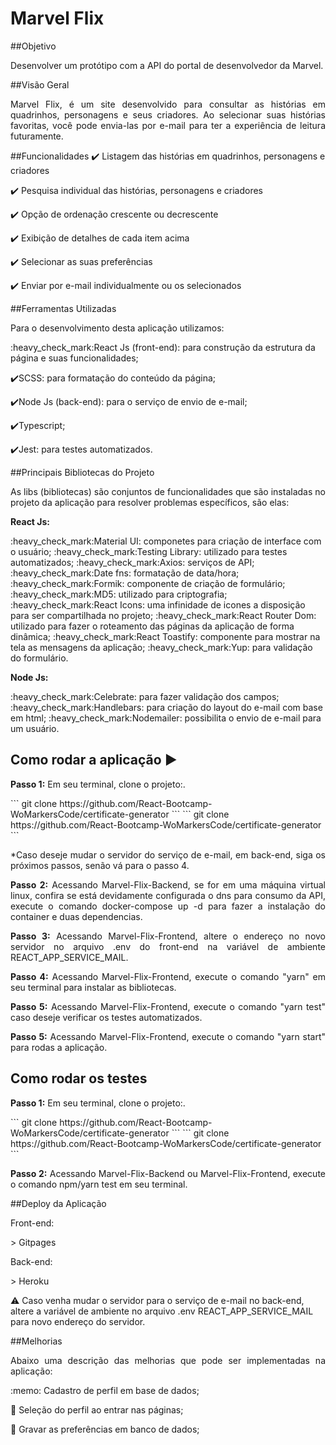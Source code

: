 <h1>Marvel Flix</h1>


##Objetivo
<p align="justify">
  Desenvolver um protótipo com a API do portal de desenvolvedor da Marvel.
</p>


##Visão Geral
<p align="justify">
  Marvel Flix, é um site desenvolvido para consultar as histórias em quadrinhos, personagens e seus criadores. Ao selecionar suas histórias favoritas, você pode envia-las por e-mail para ter a experiência de leitura futuramente.
</p>


##Funcionalidades
  :heavy_check_mark: Listagem das histórias em quadrinhos, personagens e criadores

  :heavy_check_mark: Pesquisa individual das histórias, personagens e criadores

  :heavy_check_mark: Opção de ordenação crescente ou decrescente

  :heavy_check_mark: Exibição de detalhes de cada item acima

  :heavy_check_mark: Selecionar as suas preferências

  :heavy_check_mark: Enviar por e-mail individualmente ou os selecionados


##Ferramentas Utilizadas
<p align="justify">
  Para o desenvolvimento desta aplicação utilizamos:
</p>
  :heavy_check_mark:React Js (front-end): para construção da estrutura da página e suas funcionalidades;

  :heavy_check_mark:SCSS: para formatação do conteúdo da página;

  :heavy_check_mark:Node Js (back-end): para o serviço de envio de e-mail;

  :heavy_check_mark:Typescript;

  :heavy_check_mark:Jest: para testes automatizados.

##Principais Bibliotecas do Projeto
<p align="justify">
  As libs (bibliotecas) são conjuntos de funcionalidades que são instaladas no projeto da aplicação para resolver problemas específicos, são elas:
</p>
<p align="justify">
  <strong>React Js:</strong>
</p>
  :heavy_check_mark:Material UI: componetes para criação de interface com o usuário;
  :heavy_check_mark:Testing Library: utilizado para testes automatizados;
  :heavy_check_mark:Axios: serviços de API;
  :heavy_check_mark:Date fns: formatação de data/hora;
  :heavy_check_mark:Formik: componente de criação de formulário;
  :heavy_check_mark:MD5: utilizado para criptografia;
  :heavy_check_mark:React Icons: uma infinidade de icones a disposição para ser compartilhada no projeto;
  :heavy_check_mark:React Router Dom: utilizado para fazer o roteamento das páginas da aplicação de forma dinâmica;
  :heavy_check_mark:React Toastify: componente para mostrar na tela as mensagens da aplicação;
  :heavy_check_mark:Yup: para validação do formulário.

<p align="justify">
  <strong>Node Js:</strong>
</p>
  :heavy_check_mark:Celebrate: para fazer validação dos campos;
  :heavy_check_mark:Handlebars: para criação do layout do e-mail com base em html;
  :heavy_check_mark:Nodemailer: possibilita o envio de e-mail para um usuário.

## Como rodar a aplicação :arrow_forward:
<p align="justify">
  <strong>Passo 1:</strong> Em seu terminal, clone o projeto:.
</p>
```
git clone https://github.com/React-Bootcamp-WoMarkersCode/certificate-generator
```
```
git clone https://github.com/React-Bootcamp-WoMarkersCode/certificate-generator
```
<p align="justify">
  *Caso deseje mudar o servidor do serviço de e-mail, em back-end, siga os próximos passos, senão vá para o passo 4.
</p>

<p align="justify">
  <strong>Passo 2:</strong> Acessando Marvel-Flix-Backend, se for em uma máquina virtual linux, confira se está devidamente configurada o dns para consumo da API, execute o comando docker-compose up -d para fazer a instalação do container e duas dependencias.
</p>

<p align="justify">
  <strong>Passo 3:</strong> Acessando Marvel-Flix-Frontend, altere o endereço no novo servidor no arquivo .env do front-end na variável de ambiente REACT_APP_SERVICE_MAIL.
</p>

<p align="justify">
  <strong>Passo 4:</strong> Acessando Marvel-Flix-Frontend, execute o comando "yarn" em seu terminal para instalar as bibliotecas.
</p>
<p align="justify">
  <strong>Passo 5:</strong> Acessando Marvel-Flix-Frontend, execute o comando "yarn test" caso deseje verificar os testes automatizados.
</p>
<p align="justify">
  <strong>Passo 5:</strong> Acessando Marvel-Flix-Frontend, execute o comando "yarn start" para rodas a aplicação.
</p>


## Como rodar os testes
<p align="justify">
  <strong>Passo 1:</strong> Em seu terminal, clone o projeto:.
</p>
```
git clone https://github.com/React-Bootcamp-WoMarkersCode/certificate-generator
```
```
git clone https://github.com/React-Bootcamp-WoMarkersCode/certificate-generator
```
<p align="justify">
  <strong>Passo 2:</strong> Acessando Marvel-Flix-Backend ou Marvel-Flix-Frontend, execute o comando npm/yarn test em seu terminal.
</p>

##Deploy da Aplicação
<p align="justify">
  Front-end:
</p>
  > Gitpages

<p align="justify">
  Back-end:
</p>
  > Heroku

:warning: Caso venha mudar o servidor para o serviço de e-mail no back-end, altere a variável de ambiente no arquivo .env REACT_APP_SERVICE_MAIL para novo endereço do servidor.

##Melhorias
<p align="justify">
  Abaixo uma descrição das melhorias que pode ser implementadas na aplicação:
</p>
:memo: Cadastro de perfil em base de dados;

:memo: Seleção do perfil ao entrar nas páginas;

:memo: Gravar as preferências em banco de dados;

